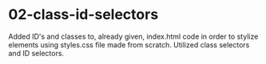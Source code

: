 # 02-class-id-selectors

Added ID's and classes to, already given, index.html code in order to stylize elements using styles.css file made from scratch. Utilized class selectors and ID selectors.